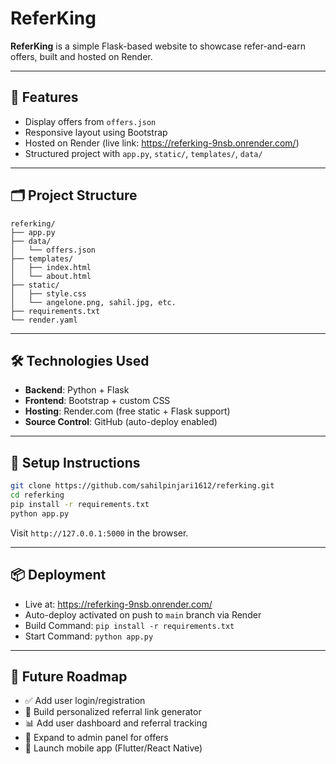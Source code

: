 # ReferKing

**ReferKing** is a simple Flask-based website to showcase refer-and-earn offers, built and hosted on Render.

---

## 🚀 Features

- Display offers from `offers.json`
- Responsive layout using Bootstrap
- Hosted on Render (live link: https://referking-9nsb.onrender.com/)
- Structured project with `app.py`, `static/`, `templates/`, `data/`

---

## 🗂️ Project Structure

```
referking/
├── app.py
├── data/
│   └── offers.json
├── templates/
│   ├── index.html
│   └── about.html
├── static/
│   ├── style.css
│   └── angelone.png, sahil.jpg, etc.
├── requirements.txt
└── render.yaml
```

---

## 🛠️ Technologies Used

- **Backend**: Python + Flask  
- **Frontend**: Bootstrap + custom CSS  
- **Hosting**: Render.com (free static + Flask support)  
- **Source Control**: GitHub (auto-deploy enabled)

---

## 🔧 Setup Instructions

```bash
git clone https://github.com/sahilpinjari1612/referking.git
cd referking
pip install -r requirements.txt
python app.py
```

Visit `http://127.0.0.1:5000` in the browser.

---

## 📦 Deployment

- Live at: https://referking-9nsb.onrender.com/  
- Auto-deploy activated on push to `main` branch via Render  
- Build Command: `pip install -r requirements.txt`  
- Start Command: `python app.py`

---

## 🔮 Future Roadmap

- ✅ Add user login/registration  
- 🔗 Build personalized referral link generator  
- 📊 Add user dashboard and referral tracking  
- 🧩 Expand to admin panel for offers  
- 📱 Launch mobile app (Flutter/React Native)